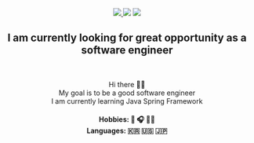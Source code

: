 <div align="center">
  <a href="https://jasonblog.netlify.com/" target="_blank"><img src="https://img.shields.io/badge/Blog-DD0B78?style=flat-square&logo=GitHub%20Sponsors&logoColor=white"/> 
  <a href="hyeonsuns123@gmail.com" target="_blank"><img src="https://img.shields.io/badge/hyeonsuns123@gmail.com-EA4335?style=flat-square&logo=Gmail&logoColor=white"/></a>
  <a href="https://www.linkedin.com/in/hyeonsun-jung-551ba425b/" target="_blank"><img src="https://img.shields.io/badge/JasonJung-0A66C2?style=flat-square&logo=Linkedin&logoColor=white"/></a>
</div>

<h2 align="center"> I am currently looking for great opportunity as a software engineer </h2> 
<br>
<p align="center">
Hi there 👋🙂
<br>
My goal is to be a good software engineer
<br>
I am currently learning Java Spring Framework
</p>
<h4 align="center"> Hobbies: 🎹 🎧 🏋🏻  <br> Languages: 🇰🇷 🇺🇸 🇯🇵</h4>

<!--
**Jasonarea/Jasonarea** is a ✨ _special_ ✨ repository because its `README.md` (this file) appears on your GitHub profile.

Here are some ideas to get you started:

- 🔭 I’m currently working on ...
- 🌱 I’m currently learning ...
- 👯 I’m looking to collaborate on ...
- 🤔 I’m looking for help with ...
- 💬 Ask me about ...
- 📫 How to reach me: ...
- 😄 Pronouns: ...
- ⚡ Fun fact: ...
-->
